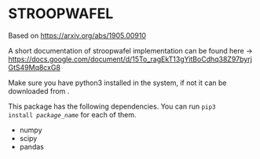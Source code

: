 # STROOPWAFEL
Based on https://arxiv.org/abs/1905.00910

A short documentation of stroopwafel implementation can be found here -> https://docs.google.com/document/d/15To_ragEkT13gYitBoCdhq38Z97byrjGtS49Mq8cxG8

Make sure you have python3 installed in the system, if not it can be downloaded from <a href="https://www.python.org/downloads/"></a>.

This package has the following dependencies. You can run <code>pip3 install <i>package_name</i></code> for each of them.
<ul>
    <li>numpy</li>
    <li>scipy</li>
    <li>pandas</li>
</ul>

